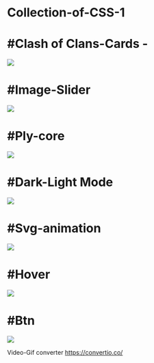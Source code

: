 # Collection-of-CSS-1

<h1>#Clash of Clans-Cards -</h1>
<img align="center" src="https://i.ibb.co/k6RSK0h/2022-12-19-02-06-24.gif">

<h1>#Image-Slider</h1>
<img align="center" src="https://i.ibb.co/4StQC7Y/2022-12-19-02-18-29.gif">

<h1>#Ply-core <br></h1>
<img align="center" src="https://user-images.githubusercontent.com/83860778/208319111-90b37bc4-e713-4ddd-90eb-48caf89c616f.gif">

<h1>#Dark-Light Mode</h1>
<img align="center" src="https://i.ibb.co/CvypBtm/2022-12-19-02-32-48.gif">

<h1>#Svg-animation</h1>
<img align="center" src="https://i.ibb.co/CVzt1Pz/2022-12-19-02-35-32.gif">

<h1>#Hover</h1>
<img align="center" src="https://i.ibb.co/h7sGYc9/2022-12-19-02-39-24.gif">

<h1>#Btn</h1>
<img align="center" src="https://i.ibb.co/b5ytP3S/2022-12-19-02-44-09.gif">





Video-Gif converter
https://convertio.co/
